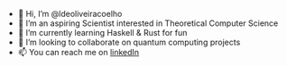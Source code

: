 - 👋 Hi, I’m @ldeoliveiracoelho
- 👀 I’m an aspiring Scientist interested in Theoretical Computer Science
- 🌱 I’m currently learning Haskell & Rust for fun
- 💞️ I’m looking to collaborate on quantum computing projects
- 📫 You can reach me on [linkedIn](http://linkedin.com/in/leandrocoelho1)

<!---
ldeoliveiracoelho/ldeoliveiracoelho is a ✨ special ✨ repository because its `README.md` (this file) appears on your GitHub profile.
You can click the Preview link to take a look at your changes.
--->
